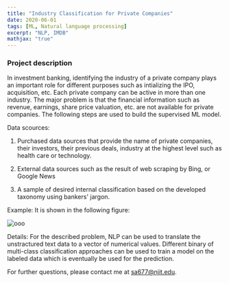 ```yaml
---
title: "Industry Classification for Private Companies"
date: 2020-06-01
tags: [ML, Natural language processing]
excerpt: "NLP, IMDB"
mathjax: "true"
---
```

### Project description

In investment banking, identifying the industry of a private company plays an important role for different purposes such as intializing the IPO, acquisition, etc. Each private company can be active in more than one industry. The major problem is that the financial information such as revenue, earnings, share price valuation, etc. are not available for private companies. The following steps are used to build the supervised ML model.  

Data scources: 

1. Purchased data sources that provide the name of private companies, their investors, their previous deals, industry at the highest level such as health care or technology.  

2. External data sources such as the result of web scraping by Bing, or Google News

3. A sample of desired internal classification based on the developed taxonomy using bankers' jargon.  


Example: It is shown in the following figure:

<img src="{{ site.url }}{{ site.baseurl }}/images/PE-Classification/PE.png" alt="ooo">

Details: For the described problem, NLP can be used to translate the unstractured text data to a vector of numerical values. Different binary of multi-class classification approaches can be used to train a model on the labeled data which is eventually be used for the prediction. 

For further questions, please contact me at sa677@njit.edu. 